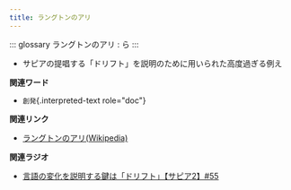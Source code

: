 ```yaml
---
title: ラングトンのアリ
---
```


::: glossary
ラングトンのアリ : ら
:::

-   サピアの提唱する「ドリフト」を説明のために用いられた高度過ぎる例え

**関連ワード**

-   `創発`{.interpreted-text role="doc"}

**関連リンク**

-   [ラングトンのアリ(Wikipedia)](https://ja.wikipedia.org/wiki/ラングトンのアリ)

**関連ラジオ**

-   [言語の変化を説明する鍵は「ドリフト」【サピア2】#55](https://www.youtube.com/watch?v=h6zyDXsuVh8)
